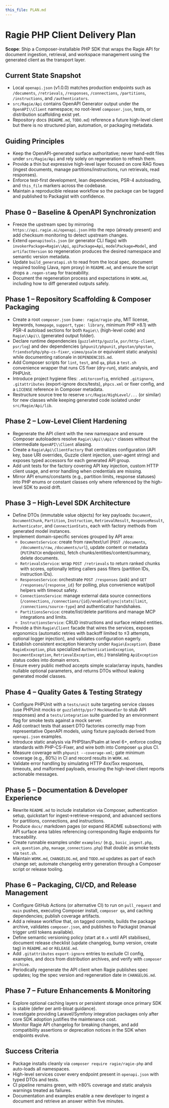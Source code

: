 ```yaml
---
this_file: PLAN.md
---
```


# Ragie PHP Client Delivery Plan

**Scope**: Ship a Composer-installable PHP SDK that wraps the Ragie API for document ingestion, retrieval, and workspace management using the generated client as the transport layer.

## Current State Snapshot
- Local `openapi.json` (v1.0.0) matches production endpoints such as `/documents`, `/retrievals`, `/responses`, `/connections`, `/partitions`, `/instructions`, and `/authenticators`.
- `src/Ragie/Api` contains OpenAPI Generator output under the `OpenAPI\\Client` namespace; no root-level `composer.json`, tests, or distribution scaffolding exist yet.
- Repository docs (`README.md`, `TODO.md`) reference a future high-level client but there is no structured plan, automation, or packaging metadata.

## Guiding Principles
- Keep the OpenAPI-generated surface authoritative; never hand-edit files under `src/Ragie/Api` and rely solely on regeneration to refresh them.
- Provide a thin but expressive high-level layer focused on core RAG flows (ingest documents, manage partitions/instructions, run retrievals, read responses).
- Enforce test-first development, lean dependencies, PSR-4 autoloading, and `this_file` markers across the codebase.
- Maintain a reproducible release workflow so the package can be tagged and published to Packagist with confidence.

## Phase 0 – Baseline & OpenAPI Synchronization
- Freeze the upstream spec by mirroring `https://api.ragie.ai/openapi.json` into the repo (already present) and add checksum monitoring to detect upstream changes.
- Extend `openapitools.json` (or generator CLI flags) with `invokerPackage=Ragie\\Api`, `apiPackage=Api`, `modelPackage=Model`, and `artifactVersion` so regeneration produces the desired namespace and semantic version metadata.
- Update `build_generatapi.sh` to read from the local spec, document required tooling (Java, npm proxy) in `README.md`, and ensure the script drops a `.regen-stamp` for traceability.
- Document the regeneration process and expectations in `WORK.md`, including how to diff generated outputs safely.

## Phase 1 – Repository Scaffolding & Composer Packaging
- Create a root `composer.json` (`name: ragie/ragie-php`, MIT license, keywords, `homepage`, `support`, `type: library`, minimum PHP ≥8.1) with PSR-4 autoload sections for both `Ragie\\` (high-level code) and `Ragie\\Api\\` (generated output folder).
- Declare runtime dependencies (`guzzlehttp/guzzle`, `psr/http-client`, `psr/log`) and dev dependencies (`phpunit/phpunit`, `phpstan/phpstan`, `friendsofphp/php-cs-fixer`, `vimeo/psalm` or equivalent static analysis) while documenting rationale in `DEPENDENCIES.md`.
- Add Composer scripts for `lint`, `test`, and `qa`, plus a `test.sh` convenience wrapper that runs CS fixer (dry-run), static analysis, and PHPUnit.
- Introduce project hygiene files: `.editorconfig`, enriched `.gitignore`, `.gitattributes` (export-ignore docs/tests), `phpcs.xml` or fixer config, and a `LICENSE` reference in Composer metadata.
- Restructure source tree to reserve `src/Ragie/HighLevel/...` (or similar) for new classes while keeping generated code isolated under `src/Ragie/Api/lib`.

## Phase 2 – Low-Level Client Hardening
- Regenerate the API client with the new namespace and ensure Composer autoloaders resolve `Ragie\\Api\\Api\*` classes without the intermediate `OpenAPI\\Client` aliasing.
- Create a `Ragie\Api\ClientFactory` that centralizes configuration (API key, base URI overrides, Guzzle client injection, user-agent string) and exposes typed accessors for each generated API group.
- Add unit tests for the factory covering API key injection, custom HTTP client usage, and error handling when credentials are missing.
- Mirror API enums/constants (e.g., partition limits, response statuses) into PHP enums or constant classes only where referenced by the high-level SDK to avoid drift.

## Phase 3 – High-Level SDK Architecture
- Define DTOs (immutable value objects) for key payloads: `Document`, `DocumentChunk`, `Partition`, `Instruction`, `RetrievalResult`, `ResponseResult`, `Authenticator`, and `ConnectionStats`, each with factory methods from generated model instances.
- Implement domain-specific services grouped by API area:
  - `DocumentsService`: create from raw/text/url (`POST /documents`, `/documents/raw`, `/documents/url`), update content or metadata (`PUT`/`PATCH` endpoints), fetch chunks/entities/content/summary, delete documents.
  - `RetrievalsService`: wrap `POST /retrievals` to return ranked chunks with scores, optionally letting callers pass filters (partition IDs, instruction IDs).
  - `ResponsesService`: orchestrate `POST /responses` (ask) and `GET /responses/{response_id}` for polling, plus convenience wait/poll helpers with timeout safety.
  - `ConnectionsService`: manage external data source connections (`/connections`, `/connections/{id}/enabled|sync|stats|limit`, `/connections/source-type`) and authenticator handshakes.
  - `PartitionsService`: create/list/delete partitions and manage MCP integrations and limits.
  - `InstructionsService`: CRUD instructions and surface related entities.
- Provide a thin `Ragie\Client` facade that wires the services, exposes ergonomics (automatic retries with backoff limited to ≤3 attempts, optional logger injection), and validates configuration eagerly.
- Establish consistent exception hierarchy under `Ragie\Exception\` (base `RagieException`, plus specialized `AuthenticationException`, `DocumentException`, `RetrievalException`, etc.) translating `ApiException` status codes into domain errors.
- Ensure every public method accepts simple scalar/array inputs, handles nullable optional parameters, and returns DTOs without leaking generated model classes.

## Phase 4 – Quality Gates & Testing Strategy
- Configure PHPUnit with a `tests/unit` suite targeting service classes (use PHPUnit mocks or `guzzlehttp/psr7` `MockHandler` to stub API responses) and a `tests/integration` suite guarded by an environment flag for smoke tests against a mock server.
- Add contract tests that assert DTO factories correctly map from representative OpenAPI models, using fixture payloads derived from `openapi.json` examples.
- Introduce static analysis via PHPStan/Psalm at level 6+, enforce coding standards with PHP-CS-Fixer, and wire both into Composer `qa` plus CI.
- Measure coverage with `phpunit --coverage-xml`; gate minimum coverage (e.g., 80%) in CI and record results in `WORK.md`.
- Validate error handling by simulating HTTP 4xx/5xx responses, timeouts, and malformed payloads, ensuring the high-level client reports actionable messages.

## Phase 5 – Documentation & Developer Experience
- Rewrite `README.md` to include installation via Composer, authentication setup, quickstart for ingest→retrieve→respond, and advanced sections for partitions, connections, and instructions.
- Produce `docs/` markdown pages (or expand README subsections) with API surface area tables referencing corresponding Ragie endpoints for traceability.
- Create runnable examples under `examples/` (e.g., `basic_ingest.php`, `ask_question.php`, `manage_connections.php`) that double as smoke tests via `test.sh`.
- Maintain `WORK.md`, `CHANGELOG.md`, and `TODO.md` updates as part of each change set; automate changelog entry generation through a Composer script or release tooling.

## Phase 6 – Packaging, CI/CD, and Release Management
- Configure GitHub Actions (or alternative CI) to run on `pull_request` and `main` pushes, executing Composer install, `composer qa`, and caching dependencies; publish coverage artifacts.
- Add a release workflow that, on tagged commits, builds the package archive, validates `composer.json`, and publishes to Packagist (manual trigger until tokens available).
- Define semantic versioning policy (start at `0.x` until API stabilises), document release checklist (update changelog, bump version, create tag) in `README.md` or `RELEASE.md`.
- Add `.gitattributes` `export-ignore` entries to exclude CI config, examples, and docs from distribution archives, and verify with `composer archive`.
- Periodically regenerate the API client when Ragie publishes spec updates; log the spec version and regeneration date in `CHANGELOG.md`.

## Phase 7 – Future Enhancements & Monitoring
- Explore optional caching layers or persistent storage once primary SDK is stable (defer per anti-bloat guidance).
- Investigate providing Laravel/Symfony integration packages only after core SDK adoption justifies the maintenance cost.
- Monitor Ragie API changelog for breaking changes, and add compatibility assertions or deprecation notices in the SDK when endpoints evolve.

## Success Criteria
- Package installs cleanly via `composer require ragie/ragie-php` and auto-loads all namespaces.
- High-level services cover every endpoint present in `openapi.json` with typed DTOs and tests.
- CI pipeline remains green, with ≥80% coverage and static analysis warnings treated as failures.
- Documentation and examples enable a new developer to ingest a document and retrieve an answer within five minutes.
